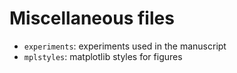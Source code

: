 # Miscellaneous files

* `experiments`: experiments used in the manuscript
* `mplstyles`: matplotlib styles for figures

